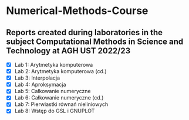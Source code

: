 # Numerical-Methods-Course

## Reports created during laboratories in the subject Computational Methods in Science and Technology at AGH UST 2022/23

- [x] Lab 1: Arytmetyka komputerowa
- [x] Lab 2: Arytmetyka komputerowa (cd.)
- [x] Lab 3: Interpolacja
- [x] Lab 4: Aproksymacja
- [x] Lab 5: Całkowanie numeryczne
- [x] Lab 6: Całkowanie numeryczne (cd.)
- [x] Lab 7: Pierwiastki równań nieliniowych 
- [x] Lab 8: Wstęp do GSL i GNUPLOT
